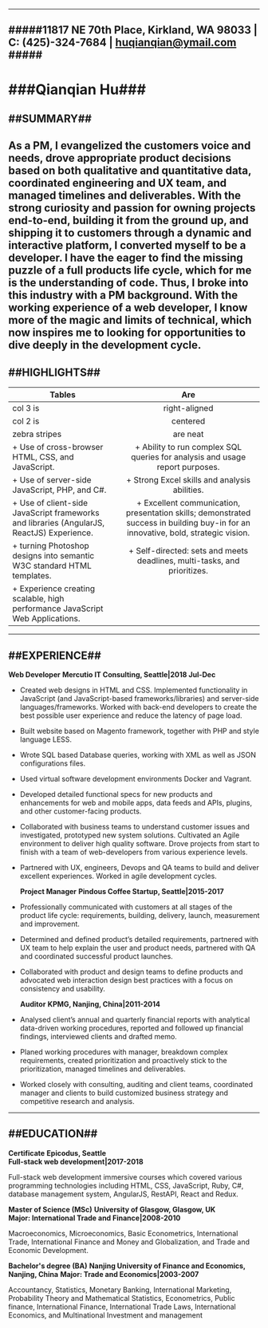 

----------------------------------------------------------------------------------------------
#####11817 NE 70th Place, Kirkland, WA 98033 | C: (425)-324-7684 | huqianqian@ymail.com #####           
----------------------------------------------------------------------------------------------
###Qianqian Hu###
=================

##SUMMARY##
----------------------------------------------------------------------------------------------
  As a PM, I evangelized the customers voice and needs, drove appropriate product decisions based on both qualitative and quantitative data, coordinated engineering and UX team, and managed timelines and deliverables. With the strong curiosity and passion for owning projects end-to-end, building it from the ground up, and shipping it to customers through a dynamic and interactive platform, I converted myself to be a developer. I have the eager to find the missing puzzle of a full products life cycle, which for me is the understanding of code. Thus, I broke into this industry with a PM background. With the working experience of a web developer, I know more of the magic and limits of technical, which now inspires me to looking for opportunities to dive deeply in the development cycle.
----------------------------------------------------------------------------------------------  
##HIGHLIGHTS##
----------------------------------------------------------------------------------------------
| Tables        | Are           |
| ------------- |:-------------:|
| col 3 is      | right-aligned |
| col 2 is      | centered      |
| zebra stripes | are neat      |
| + Use of cross-browser HTML, CSS, and JavaScript. | + Ability to run complex SQL queries for analysis and usage report purposes.|
| + Use of server-side JavaScript, PHP, and C#. | + Strong Excel skills and analysis abilities.|
| + Use of client-side JavaScript frameworks and libraries (AngularJS, ReactJS) Experience.| + Excellent communication, presentation skills; demonstrated success in building buy-in for an innovative, bold, strategic vision.|
| + turning Photoshop designs into semantic W3C standard HTML templates.| + Self-directed: sets and meets deadlines, multi-tasks, and prioritizes.|
| + Experience creating scalable, high performance JavaScript Web Applications.| |

----------------------------------------------------------------------------------------------
##EXPERIENCE##
----------------------------------------------------------------------------------------------
  **Web Developer**
  **Mercutio IT Consulting, Seattle|2018 Jul-Dec**
+ Created web designs in HTML and CSS. Implemented functionality in JavaScript (and JavaScript-based frameworks/libraries) and server-side languages/frameworks. Worked with back-end developers to create the best possible user experience and reduce the latency of page load.
+ Built website based on Magento framework, together with PHP and style language LESS.
+ Wrote SQL based Database queries, working with XML as well as JSON configurations files.
+ Used virtual software development environments Docker and Vagrant.
+ Developed detailed functional specs for new products and enhancements for web and mobile apps, data feeds and APIs, plugins, and other customer-facing products.
+ Collaborated with business teams to understand customer issues and investigated, prototyped new system solutions. Cultivated an Agile environment to deliver high quality software. Drove projects from start to finish with a team of web-developers from various experience levels.
+ Partnered with UX, engineers, Devops and QA teams to build and deliver excellent experiences. Worked in agile development cycles.

  **Project Manager**
  **Pindous Coffee Startup, Seattle|2015-2017**
+ Professionally communicated with customers at all stages of the product life cycle: requirements, building, delivery, launch, measurement and improvement.
+ Determined and defined product’s detailed requirements, partnered with UX team to help explain the user and product needs, partnered with QA and coordinated successful product launches.
+ Collaborated with product and design teams to define products and advocated web interaction design best practices with a focus on consistency and usability.

  **Auditor**
  **KPMG, Nanjing, China|2011-2014**
+ Analysed client’s annual and quarterly financial reports with analytical data-driven working procedures, reported and followed up financial findings, interviewed clients and drafted memo.
+ Planed working procedures with manager, breakdown complex requirements, created prioritization and proactively stick to the prioritization, managed timelines and deliverables.
+ Worked closely with consulting, auditing and client teams, coordinated manager and clients to build customized business strategy and competitive research and analysis.
----------------------------------------------------------------------------------------------
##EDUCATION##
----------------------------------------------------------------------------------------------
  **Certificate**
  **Epicodus, Seattle**    		
  **Full-stack web development|2017-2018**

Full-stack web development immersive courses which covered various programming technologies including HTML, CSS, JavaScript, Ruby, C#, database management system, AngularJS, RestAPI, React and Redux.

  **Master of Science (MSc)**
  **University of Glasgow, Glasgow, UK**     		
  **Major: International Trade and Finance|2008-2010**

Macroeconomics, Microeconomics, Basic Econometrics, International Trade, International Finance and Money and Globalization, and Trade and Economic Development.

  **Bachelor's degree (BA)**
  **Nanjing University of Finance and Economics, Nanjing, China**
  **Major: Trade and Economics|2003-2007**

Accountancy, Statistics, Monetary Banking, International Marketing, Probability Theory and Mathematical Statistics, Econometrics, Public finance, International Finance, International Trade Laws, International Economics, and Multinational Investment and management
